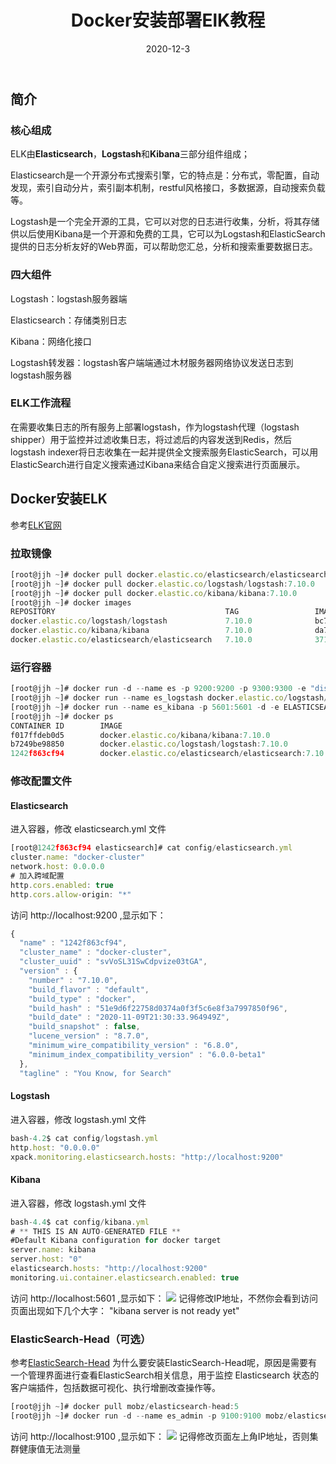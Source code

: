 ﻿---
title: Docker安装部署ElK教程
date: 2020-12-3
updated:
description: 
cover: https://pic.imgdb.cn/item/6385a12316f2c2beb12e69cd.jpg
tag:
  - Elasticsearch 
  - Logstash 
  - Kibana
categories:
  - Docker
---
## 简介
### 核心组成
ELK由**Elasticsearch**，**Logstash**和**Kibana**三部分组件组成；

Elasticsearch是一个开源分布式搜索引擎，它的特点是：分布式，零配置，自动发现，索引自动分片，索引副本机制，restful风格接口，多数据源，自动搜索负载等。

Logstash是一个完全开源的工具，它可以对您的日志进行收集，分析，将其存储供以后使用Kibana是一个开源和免费的工具，它可以为Logstash和ElasticSearch提供的日志分析友好的Web界面，可以帮助您汇总，分析和搜索重要数据日志。

### 四大组件
Logstash：logstash服务器端

Elasticsearch：存储类别日志

Kibana：网络化接口

Logstash转发器：logstash客户端端通过木材服务器网络协议发送日志到logstash服务器

### ELK工作流程
在需要收集日志的所有服务上部署logstash，作为logstash代理（logstash shipper）用于监控并过滤收集日志，将过滤后的内容发送到Redis，然后logstash indexer将日志收集在一起并提供全文搜索服务ElasticSearch，可以用ElasticSearch进行自定义搜索通过Kibana来结合自定义搜索进行页面展示。

## Docker安装ELK
参考[ELK官网](https://www.elastic.co/)
### 拉取镜像
```javascript
[root@jjh ~]# docker pull docker.elastic.co/elasticsearch/elasticsearch:7.10.0
[root@jjh ~]# docker pull docker.elastic.co/logstash/logstash:7.10.0
[root@jjh ~]# docker pull docker.elastic.co/kibana/kibana:7.10.0
[root@jjh ~]# docker images
REPOSITORY                                      TAG                 IMAGE ID            CREATED             SIZE
docker.elastic.co/logstash/logstash             7.10.0              bc71baf6997e        3 weeks ago         843 MB
docker.elastic.co/kibana/kibana                 7.10.0              da7fcd592595        3 weeks ago         1 GB
docker.elastic.co/elasticsearch/elasticsearch   7.10.0              37190fe5beea        3 weeks ago         774 MB
```
### 运行容器
```javascript
[root@jjh ~]# docker run -d --name es -p 9200:9200 -p 9300:9300 -e "discovery.type=single-node" docker.elastic.co/elasticsearch/elasticsearch:7.10.0
[root@jjh ~]# docker run --name es_logstash docker.elastic.co/logstash/logstash:7.10.0
[root@jjh ~]# docker run --name es_kibana -p 5601:5601 -d -e ELASTICSEARCH_URL=http://localhost:9200 docker.elastic.co/kibana/kibana:7.10.0
[root@jjh ~]# docker ps
CONTAINER ID        IMAGE                                                  COMMAND                  CREATED             STATUS              PORTS                                            NAMES
f017ffdeb0d5        docker.elastic.co/kibana/kibana:7.10.0                 "/usr/local/bin/du..."   4 hours ago         Up 4 hours          0.0.0.0:5601->5601/tcp                           es_kibana
b7249be98850        docker.elastic.co/logstash/logstash:7.10.0             "/usr/local/bin/do..."   4 hours ago         Up 3 hours          5044/tcp, 9600/tcp                               es_logstash
1242f863cf94        docker.elastic.co/elasticsearch/elasticsearch:7.10.0   "/tini -- /usr/loc..."   4 hours ago         Up 3 hours          0.0.0.0:9200->9200/tcp, 0.0.0.0:9300->9300/tcp   es
```
###  修改配置文件
#### Elasticsearch
进入容器，修改 elasticsearch.yml 文件
```javascript
[root@1242f863cf94 elasticsearch]# cat config/elasticsearch.yml 
cluster.name: "docker-cluster"
network.host: 0.0.0.0
# 加入跨域配置
http.cors.enabled: true
http.cors.allow-origin: "*"
```
访问  http://localhost:9200  ,显示如下：
```javascript
{
  "name" : "1242f863cf94",
  "cluster_name" : "docker-cluster",
  "cluster_uuid" : "svVoSL31SwCdpvize03tGA",
  "version" : {
    "number" : "7.10.0",
    "build_flavor" : "default",
    "build_type" : "docker",
    "build_hash" : "51e9d6f22758d0374a0f3f5c6e8f3a7997850f96",
    "build_date" : "2020-11-09T21:30:33.964949Z",
    "build_snapshot" : false,
    "lucene_version" : "8.7.0",
    "minimum_wire_compatibility_version" : "6.8.0",
    "minimum_index_compatibility_version" : "6.0.0-beta1"
  },
  "tagline" : "You Know, for Search"
```
####  Logstash
进入容器，修改 logstash.yml 文件
```javascript
bash-4.2$ cat config/logstash.yml 
http.host: "0.0.0.0"
xpack.monitoring.elasticsearch.hosts: "http://localhost:9200"
```
#### Kibana
进入容器，修改 logstash.yml 文件
```javascript
bash-4.4$ cat config/kibana.yml 
# ** THIS IS AN AUTO-GENERATED FILE **
#Default Kibana configuration for docker target
server.name: kibana
server.host: "0"
elasticsearch.hosts: "http://localhost:9200"
monitoring.ui.container.elasticsearch.enabled: true
```
访问  http://localhost:5601  ,显示如下：
![](https://pic.downk.cc/item/5fc8e611394ac5237869fc1a.png)
记得修改IP地址，不然你会看到访问页面出现如下几个大字：
"kibana server is not ready yet"
### ElasticSearch-Head（可选）
参考[ElasticSearch-Head](https://github.com/mobz/elasticsearch-head)
为什么要安装ElasticSearch-Head呢，原因是需要有一个管理界面进行查看ElasticSearch相关信息，用于监控 Elasticsearch 状态的客户端插件，包括数据可视化、执行增删改查操作等。
```javascript
[root@jjh ~]# docker pull mobz/elasticsearch-head:5
[root@jjh ~]# docker run -d --name es_admin -p 9100:9100 mobz/elasticsearch-head:5
```
访问  http://localhost:9100  ,显示如下：
![](https://pic.downk.cc/item/5fc8ede4394ac523786f1e09.png)
记得修改页面左上角IP地址，否则集群健康值无法测量

